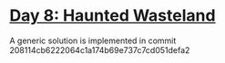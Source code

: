 # [Day 8: Haunted Wasteland](https://adventofcode.com/2023/day/8)

A generic solution is implemented in commit 208114cb6222064c1a174b69e737c7cd051defa2